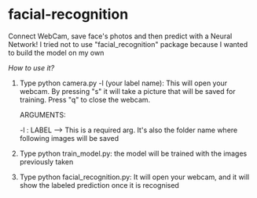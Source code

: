 # facial-recognition
Connect WebCam, save face's photos and then predict with a Neural Network!
I tried not to use "facial_recognition" package because I wanted to build the model on my own

*How to use it?*

1) Type python camera.py -l (your label name): This will open your webcam. By pressing "s" it will take a picture that will be saved for training. Press "q" to close the webcam.

    ARGUMENTS:

    -l : LABEL --> This is a required arg. It's also the folder name where following images will be saved

2) Type python train_model.py: the model will be trained with the images previously taken

3) Type python facial_recognition.py: It will open your webcam, and it will show the labeled prediction once it is recognised
